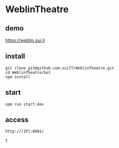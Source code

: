 # WeblinTheatre

## demo
https://weblin.sui.li

## install
    git clone git@github.com:sui77/WeblinTheatre.git
    cd WeblinTheatre/bot
    npm install

## start
    npm run start:dev

## access 
    http://[IP]:8401/

1
